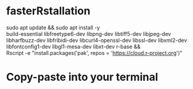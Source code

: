 # fasterRstallation


sudo apt update && sudo apt install -y \
  build-essential libfreetype6-dev libpng-dev libtiff5-dev libjpeg-dev \
  libharfbuzz-dev libfribidi-dev libcurl4-openssl-dev libssl-dev libxml2-dev \
  libfontconfig1-dev libgl1-mesa-dev libxt-dev r-base && \
Rscript -e "install.packages('pak', repos = 'https://cloud.r-project.org')"
# Copy-paste into your terminal
